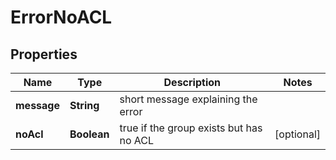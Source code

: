 

# ErrorNoACL


## Properties

Name | Type | Description | Notes
------------ | ------------- | ------------- | -------------
**message** | **String** | short message explaining the error | 
**noAcl** | **Boolean** | true if the group exists but has no ACL |  [optional]



